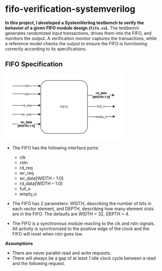 # fifo-verification-systemverilog
**In this project, I developed a SystemVerilog testbench to verify the behavior of a given FIFO
module design (`fifo.sv`).**
The testbench generates randomized input transactions, drives them into the FIFO, and monitors the output. A verification monitor captures the transactions, while a reference model checks the output to ensure the FIFO is functioning correctly according to its specifications.

## FIFO Specification

![FIFO Module Diagram](./assets/fifo_diagram.png)

* The FIFO has the following interface ports:
  - clk
  - rstn
  - rd_req
  - wr_req
  - wr_data[WIDTH – 1:0] 
  - rd_data[WIDTH – 1:0]
  - full_o
  - empty_o

  
* The FIFO has 2 parameters: WIDTH, describing the number of bits in each vector element, and 
DEPTH, describing how many element slots are in the FIFO. The defaults are WIDTH = 32, DEPTH 
= 4.

* The FIFO is a synchronous module reacting to the clk and rstn signals. All activity is synchronized to 
the positive edge of the clock and the FIFO will reset when rstn goes low.

***Assumptions***
* There are never parallel read and write requests.
* There will always be a gap of at least 1 idle clock cycle between a read and the following 
request.

 




 



